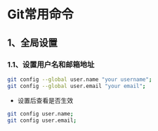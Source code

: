 # Git常用命令

## 1、全局设置

### 1.1、设置用户名和邮箱地址

```bash
git config --global user.name "your username";
git config --global user.email "your email";

```

- 设置后查看是否生效

```bash
git config user.name;
git config user.email;
 
```

